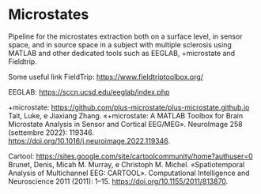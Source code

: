 # Microstates
Pipeline for the microstates extraction both on a surface level, in sensor space, and in source space in a subject with multiple sclerosis using MATLAB and other dedicated tools such as EEGLAB, +microstate and Fieldtrip.

Some useful link
FieldTrip: https://www.fieldtriptoolbox.org/

EEGLAB: https://sccn.ucsd.edu/eeglab/index.php

+microstate: https://github.com/plus-microstate/plus-microstate.github.io
Tait, Luke, e Jiaxiang Zhang. «+microstate: A MATLAB Toolbox for Brain Microstate Analysis in Sensor and
Cortical EEG/MEG». NeuroImage 258 (settembre 2022): 119346.
https://doi.org/10.1016/j.neuroimage.2022.119346.

Cartool: https://sites.google.com/site/cartoolcommunity/home?authuser=0
Brunet, Denis, Micah M. Murray, e Christoph M. Michel. «Spatiotemporal Analysis of Multichannel EEG:
CARTOOL». Computational Intelligence and Neuroscience 2011 (2011): 1–15.
https://doi.org/10.1155/2011/813870.
